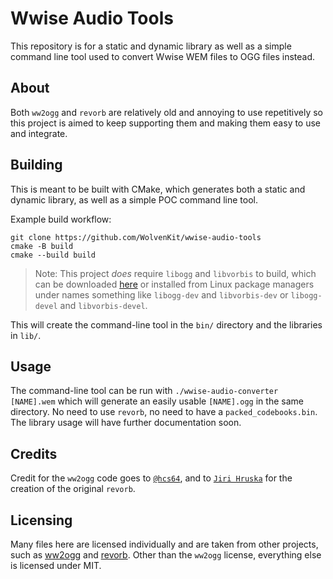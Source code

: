 # Wwise Audio Tools  
This repository is for a static and dynamic library as well as a simple command line tool used to convert Wwise WEM files to OGG files instead.

## About  
Both `ww2ogg` and `revorb` are relatively old and annoying to use repetitively so this project is aimed to keep supporting them and making them easy to use and integrate.

## Building
This is meant to be built with CMake, which generates both a static and dynamic library, as well as a simple POC command line tool.  

Example build workflow:
```
git clone https://github.com/WolvenKit/wwise-audio-tools
cmake -B build
cmake --build build
```  
> Note: This project *does* require `libogg` and `libvorbis` to build, which can be downloaded [here](https://xiph.org/downloads/) or installed from Linux package managers under names something like `libogg-dev` and `libvorbis-dev` or `libogg-devel` and `libvorbis-devel`.  

This will create the command-line tool in the `bin/` directory and the libraries in `lib/`.

## Usage
The command-line tool can be run with `./wwise-audio-converter [NAME].wem` which will generate an easily usable `[NAME].ogg` in the same directory. No need to use `revorb`, no need to have a `packed_codebooks.bin`. The library usage will have further documentation soon.

## Credits
Credit for the `ww2ogg` code goes to [`@hcs64`](https://github.com/hcs64), and to [`Jiri Hruska`](https://hydrogenaud.io/index.php/topic,64328.0.html) for the creation of the original `revorb`.

## Licensing
Many files here are licensed individually and are taken from other projects, such as [ww2ogg](https://github.com/hcs64/ww2ogg) and [revorb](https://hydrogenaud.io/index.php/topic,64328.0.html). Other than the `ww2ogg` license, everything else is licensed under MIT.
